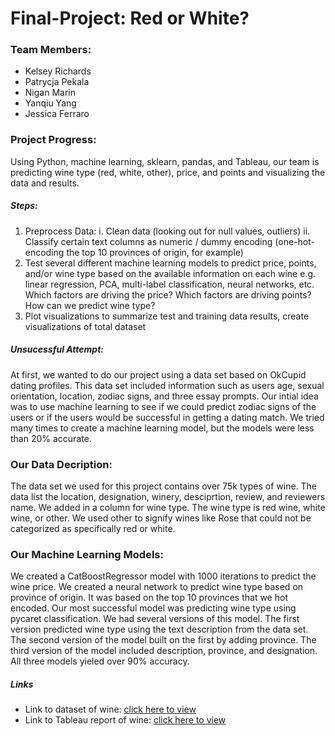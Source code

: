 # Final-Project: Red or White?

### Team Members:

* Kelsey Richards
* Patrycja Pekala
* Nigan Marin
* Yanqiu Yang
* Jessica Ferraro

### Project Progress:

Using Python, machine learning, sklearn, pandas, and Tableau, our team is predicting wine type (red, white, other), price, and points and visualizing the data and results.

##### Steps:

1. Preprocess Data:
   i. Clean data (looking out for null values, outliers)
   ii. Classify certain text columns as numeric / dummy encoding (one-hot-encoding the top 10 provinces of origin, for example)
2. Test several different machine learning models to predict price, points, and/or wine type based on the available information on each wine
   e.g. linear regression, PCA, multi-label classification, neural networks, etc.
   Which factors are driving the price? Which factors are driving points? How can we predict wine type?
3. Plot visualizations to summarize test and training data results, create visualizations of total dataset

##### Unsucessful Attempt:

At first, we wanted to do our project using a data set based on OkCupid dating profiles. This data set included information such as users age, sexual orientation, location, zodiac signs, and three essay prompts. Our intial idea was to use machine learning to see if we could predict zodiac signs of the users or if the users would be successful in getting a dating match. We tried many times to create a machine learning model, but the models were less than 20% accurate.

### Our Data Decription:

The data set we used for this project contains over 75k types of wine. The data list the location, designation, winery, desciprtion, review, and reviewers name. We added in a column for wine type. The wine type is red wine, white wine, or other. We used other to signify wines like Rose that could not be categorized as specifically red or white.

### Our Machine Learning Models:

We created a CatBoostRegressor model with 1000 iterations to predict the wine price. We created a neural network to predict wine type based on province of origin. It was based on the top 10 provinces that we hot encoded. Our most successful model was predicting wine type using pycaret classification. We had several versions of this model. The first version predicted wine type using the text description from the data set. The second version of the model built on the first by adding province. The third version of the model included description, province, and designation. All three models yieled over 90% accuracy.

##### Links

* Link to dataset of wine: [click here to view](https://www.kaggle.com/code/pierreco/eda-worldwide-french-wines/input)
* Link to Tableau report of wine: [click here to view](https://public.tableau.com/app/profile/jessica.ferraro/viz/Wine_16917203318780/Top10?publish=yes)
